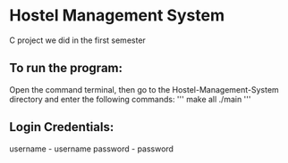 # Hostel Management System
C project we did in the first semester

## To run the program:
Open the command terminal, then go to the Hostel-Management-System directory and enter the following commands:
'''
make all
./main
'''

## Login Credentials:
username - username
password - password
